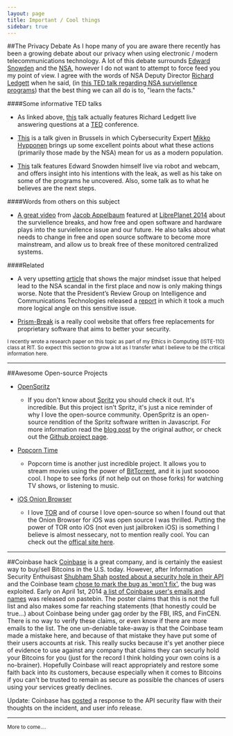 ```yaml
---
layout: page
title: Important / Cool things
sidebar: true
---
```

##The Privacy Debate
As I hope many of you are aware there recently has been a growing debate about our privacy when using electronic
 / modern telecommunications technology. A lot of this debate surrounds [Edward Snowden](http://en.wikipedia.org/wiki/Edward_Snowden)
 and the [NSA](http://en.wikipedia.org/wiki/National_Security_Agency), however I do not want to attempt to
 force feed you my point of view. I agree with the words of NSA Deputy Director [Richard Ledgett](http://en.wikipedia.org/wiki/Richard_Ledgett)
 when he said, (in [this TED talk regarding NSA surviellence programs](http://www.ted.com/talks/richard_ledgett_the_nsa_responds_to_edward_snowden_s_ted_talk))
 that the best thing we can all do is to, "learn the facts." 

####Some informative TED talks
* As linked above, [this](http://www.ted.com/talks/richard_ledgett_the_nsa_responds_to_edward_snowden_s_ted_talk) talk
actually features Richard Ledgett live answering questions at a [TED](http://www.ted.com/) conference.

* [This](http://www.ted.com/talks/mikko_hypponen_how_the_nsa_betrayed_the_world_s_trust_time_to_act) is a talk given in
 Brussels in which Cybersecurity Expert [Mikko Hypponen](http://www.ted.com/talks/mikko_hypponen_how_the_nsa_betrayed_the_world_s_trust_time_to_act)
 brings up some excellent points about what these actions (primarily those made by the NSA) mean for us as a
 modern population.

* [This](http://www.ted.com/talks/edward_snowden_here_s_how_we_take_back_the_internet) talk features Edward Snowden
 himself live via robot and webcam, and offers insight into his intentions with the leak, as well as his take on
 some of the programs he uncovered. Also, some talk as to what he believes are the next steps.

####Words from others on this subject

* [A great video](http://media.libreplanet.org/u/zakkai/m/free-software-for-freedom-surveillance-and-you/) from 
[Jacob Appelbaum](http://en.wikipedia.org/wiki/Jacob_Appelbaum) featured at [LibrePlanet 2014](https://libreplanet.org/2014/)
about the surviellence breaks, and how free and open software and hardware plays into the surviellence issue and our future.
He also talks about what needs to change in free and open source software to become more mainstream, and allow us to break free of
these monitored centralized systems.

####Related

* A very upsetting [article](http://www.wired.com/2014/04/obama-zero-day/) that shows the major mindset issue that helped lead to
the NSA scandal in the first place and now is only making things worse. Note that the President’s Review Group on Intelligence and 
Communications Technologies released a [report](http://www.wired.com/wp-content/uploads/2014/04/White-House-NSA-Panel-Report-2013.pdf)
in which it took a much more logical angle on this sensitive issue.

* [Prism-Break](https://prism-break.org/) is a really cool website that offers free replacements for proprietary software that aims to better
your security.

<small>I recently wrote a research paper on this topic as part of my Ethics in Computing (ISTE-110) class at RIT. So expect
this section to grow a lot as I transfer what I believe to be the critical information here.</small>

--------------------

##Awesome Open-source Projects
* [OpenSpritz](https://github.com/Miserlou/OpenSpritz)
    * If you don't know about [Spritz](http://www.spritzinc.com/) you should check it out. It's incredible. But this project
    isn't Spritz, it's just a nice reminder of why I love the open-source community. OpenSpritz is an open-source rendition
    of the Spritz software written in Javascript. For more information read the [blog post](https://gun.io/blog/openspritz-a-free-speed-reading-bookmarklet/)
    by the original author, or check out the [Github project page](https://github.com/Miserlou/OpenSpritz).

* [Popcorn Time](https://github.com/popcorn-team/popcorn-app)
    * Popcorn time is another just incredible project. It allows you to stream movies using the power of [BitTorrent](http://en.wikipedia.org/wiki/BitTorrent),
    and it is just soooooo cool. I hope to see forks (if not help out on those forks) for watching TV shows, or listening
    to music.

* [iOS Onion Browser](https://github.com/mtigas/iOS-OnionBrowser)
    * I love [TOR](https://www.torproject.org/) and of course I love open-source so when I found out that the Onion Browser
    for iOS was open source I was thrilled. Putting the power of TOR onto iOS (not even just jailbroken iOS) is something I believe
    is almost nessecary, not to mention really cool. You can check out the [offical site here](https://mike.tig.as/onionbrowser/).

--------------------

##Coinbase hack
[Coinbase](https://coinbase.com/) is a great company, and is certainly the easiest way to buy/sell Bitcoins in the U.S. today. However,
after Information Security Enthuisast [Shubham Shah](http://shubh.am/) [posted about a security hole in their API](http://blog.shubh.am/full-disclosure-coinbase-security/) and the Coinbase team [chose to mark the bug as 'won't fix'](https://hackerone.com/reports/5200), the bug
was exploited. Early on April 1st, 2014 [a list of Coinbase user's emails and names](http://pastebin.com/RzWipJFb) was released on pastebin.
The poster claims that this is not the full list and also makes some far reaching statements (that honestly could be true...) about Coinbase
being under gag order by the FBI, IRS, and FinCEN. There is no way to verify these claims, or even know if there are more emails to the list. 
The one un-deniable take-away is that the Coinbase team made a mistake here, and because of that mistake they have put some of their users 
accounts at risk. This really sucks because it's yet another piece of evidence to use against any company that claims they can securly hold 
your Bitcoins for you (just for the record I think holding your own coins is a no-brainer). Hopefully Coinbase will react
appropriately and restore some faith back into its customers, because especially when it comes to Bitcoins if you can't be trusted to remain as
secure as possible the chances of users using your services greatly declines.

Update: Coinbase has [posted](http://blog.coinbase.com/post/81407694500/update-on-coinbase-data-security) a response to the API security flaw with their
thoughts on the incident, and user info release.

--------------------

<small>More to come....</small>
